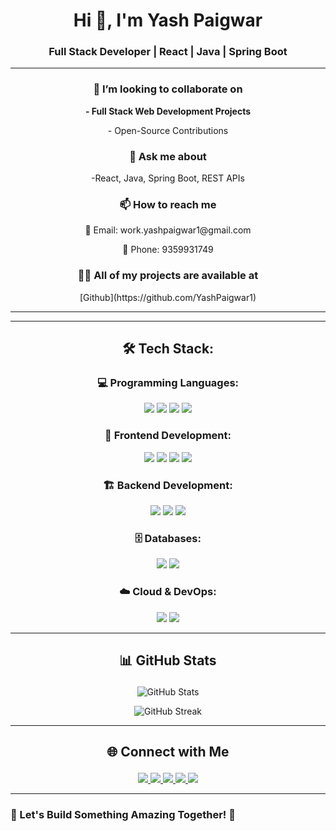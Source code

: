 <h1 align="center">Hi 👋, I'm Yash Paigwar</h1>
<h3 align="center">Full Stack Developer | React | Java | Spring Boot</h3>

---

### <p align="center"> 👯 I’m looking to collaborate on  </p>
 **<p align="center">- Full Stack Web Development Projects  </p>**
 <p align="center">- Open-Source Contributions</p>

### <p align="center"> 💬 Ask me about  </p>
<p align="center"> -React, Java, Spring Boot, REST APIs </p>

### <p align="center"> 📫 How to reach me </p>
<p align="center"> 📧 Email: work.yashpaigwar1@gmail.com </p>
<p align="center"> 📱 Phone: 9359931749  </p> 

### <p align="center"> 👨‍💻 All of my projects are available at  </p>
 <p align="center"> [Github](https://github.com/YashPaigwar1) </p>

---
---

## <p align="center"> 🛠 Tech Stack: </p>

 ### <p align="center"> 💻 Programming Languages:  </p>
<p align="center">
  <img src="https://img.shields.io/badge/C-00599C?style=flat&logo=c&logoColor=white" />
  <img src="https://img.shields.io/badge/C++-00599C?style=flat&logo=c%2B%2B&logoColor=white" />
  <img src="https://img.shields.io/badge/Java-ED8B00?style=flat&logo=java&logoColor=white" />
  <img src="https://img.shields.io/badge/JavaScript-F7DF1E?style=flat&logo=javascript&logoColor=black" />
</p>

### <p align="center"> 🎨 Frontend Development:  </p>
<p align="center">
  <img src="https://img.shields.io/badge/React-20232A?style=flat&logo=react&logoColor=61DAFB" />
  <img src="https://img.shields.io/badge/Bootstrap-563D7C?style=flat&logo=bootstrap&logoColor=white" />
  <img src="https://img.shields.io/badge/Tailwind_CSS-38B2AC?style=flat&logo=tailwind-css&logoColor=white" />
  <img src="https://img.shields.io/badge/Material_UI-0081CB?style=flat&logo=material-ui&logoColor=white" />
</p>

### <p align="center"> 🏗️ Backend Development: </p> 
<p align="center">
  <img src="https://img.shields.io/badge/Java-ED8B00?style=flat&logo=java&logoColor=white" />
  <img src="https://img.shields.io/badge/Spring_Boot-6DB33F?style=flat&logo=spring-boot&logoColor=white" />
  <img src="https://img.shields.io/badge/Hibernate-59666C?style=flat&logo=hibernate&logoColor=white" />
</p>

###  <p align="center"> 🗄️ Databases:  </p>
<p align="center">
  <img src="https://img.shields.io/badge/MySQL-4479A1?style=flat&logo=mysql&logoColor=white" />
  <img src="https://img.shields.io/badge/PostgreSQL-336791?style=flat&logo=postgresql&logoColor=white" />
</p>

### <p align="center"> ☁️ Cloud & DevOps:  </p>
<p align="center">
  <img src="https://img.shields.io/badge/GitHub-181717?style=flat&logo=github&logoColor=white" />
  <img src="https://img.shields.io/badge/Git-F05032?style=flat&logo=git&logoColor=white" />
</p>

---

## <p align="center"> 📊 GitHub Stats  </p>
<p align="center">
  <img src="https://github-readme-stats.vercel.app/api?username=YashPaigwar1&show_icons=true&theme=tokyonight" alt="GitHub Stats" />
</p>

<p align="center">
  <img src="https://github-readme-streak-stats.herokuapp.com/?user=YashPaigwar1&theme=tokyonight" alt="GitHub Streak" />
</p>

---

## <p align="center"> 🌐 Connect with Me  </p>
<p align="center">
  <a href="https://linkedin.com/in/yash-paigwar-130a2522a">
    <img src="https://img.shields.io/badge/LinkedIn-0077B5?style=flat&logo=linkedin&logoColor=white" />
  </a>
  <a href="https://github.com/YashPaigwar1">
    <img src="https://img.shields.io/badge/GitHub-181717?style=flat&logo=github&logoColor=white" />
  </a>
  <a href="https://leetcode.com/u/YashPaigwar/">
    <img src="https://img.shields.io/badge/LeetCode-FFA116?style=flat&logo=leetcode&logoColor=black" />
  </a>
  <a href="https://www.hackerrank.com/profile/123yashpaigwar">
    <img src="https://img.shields.io/badge/HackerRank-2EC866?style=flat&logo=hackerrank&logoColor=white" />
  </a>

 <a href="https://discordapp.com/users/1095395016643461132">
    <img src="https://img.shields.io/badge/Discord-5865F2?style=flat&logo=discord&logoColor=white" />
  </a>
</p>

---

### **📢 Let's Build Something Amazing Together! 🚀**  
